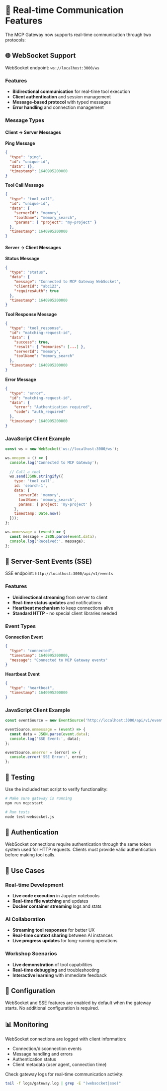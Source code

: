 # 🚀 Real-time Communication Features

The MCP Gateway now supports real-time communication through two protocols:

## 🌐 WebSocket Support

WebSocket endpoint: `ws://localhost:3000/ws`

### Features
- **Bidirectional communication** for real-time tool execution
- **Client authentication** and session management
- **Message-based protocol** with typed messages
- **Error handling** and connection management

### Message Types

#### Client → Server Messages

**Ping Message**
```json
{
  "type": "ping",
  "id": "unique-id",
  "data": {},
  "timestamp": 1640995200000
}
```

**Tool Call Message**
```json
{
  "type": "tool_call",
  "id": "unique-id",
  "data": {
    "serverId": "memory",
    "toolName": "memory_search",
    "params": { "project": "my-project" }
  },
  "timestamp": 1640995200000
}
```

#### Server → Client Messages

**Status Message**
```json
{
  "type": "status",
  "data": {
    "message": "Connected to MCP Gateway WebSocket",
    "clientId": "abc123",
    "requiresAuth": true
  },
  "timestamp": 1640995200000
}
```

**Tool Response Message**
```json
{
  "type": "tool_response",
  "id": "matching-request-id",
  "data": {
    "success": true,
    "result": { "memories": [...] },
    "serverId": "memory",
    "toolName": "memory_search"
  },
  "timestamp": 1640995200000
}
```

**Error Message**
```json
{
  "type": "error",
  "id": "matching-request-id",
  "data": {
    "error": "Authentication required",
    "code": "auth_required"
  },
  "timestamp": 1640995200000
}
```

### JavaScript Client Example

```javascript
const ws = new WebSocket('ws://localhost:3000/ws');

ws.onopen = () => {
  console.log('Connected to MCP Gateway');
  
  // Call a tool
  ws.send(JSON.stringify({
    type: 'tool_call',
    id: 'search-1',
    data: {
      serverId: 'memory',
      toolName: 'memory_search',
      params: { project: 'my-project' }
    },
    timestamp: Date.now()
  }));
};

ws.onmessage = (event) => {
  const message = JSON.parse(event.data);
  console.log('Received:', message);
};
```

## 📡 Server-Sent Events (SSE)

SSE endpoint: `http://localhost:3000/api/v1/events`

### Features
- **Unidirectional streaming** from server to client
- **Real-time status updates** and notifications
- **Heartbeat mechanism** to keep connections alive
- **Standard HTTP** - no special client libraries needed

### Event Types

**Connection Event**
```json
{
  "type": "connected",
  "timestamp": 1640995200000,
  "message": "Connected to MCP Gateway events"
}
```

**Heartbeat Event**
```json
{
  "type": "heartbeat",
  "timestamp": 1640995200000
}
```

### JavaScript Client Example

```javascript
const eventSource = new EventSource('http://localhost:3000/api/v1/events');

eventSource.onmessage = (event) => {
  const data = JSON.parse(event.data);
  console.log('SSE Event:', data);
};

eventSource.onerror = (error) => {
  console.error('SSE Error:', error);
};
```

## 🧪 Testing

Use the included test script to verify functionality:

```bash
# Make sure gateway is running
npm run mcp:start

# Run tests
node test-websocket.js
```

## 🔐 Authentication

WebSocket connections require authentication through the same token system used for HTTP requests. Clients must provide valid authentication before making tool calls.

## 🚀 Use Cases

### Real-time Development
- **Live code execution** in Jupyter notebooks
- **Real-time file watching** and updates
- **Docker container streaming** logs and stats

### AI Collaboration
- **Streaming tool responses** for better UX
- **Real-time context sharing** between AI instances
- **Live progress updates** for long-running operations

### Workshop Scenarios
- **Live demonstration** of tool capabilities
- **Real-time debugging** and troubleshooting
- **Interactive learning** with immediate feedback

## 🔧 Configuration

WebSocket and SSE features are enabled by default when the gateway starts. No additional configuration is required.

## 📊 Monitoring

WebSocket connections are logged with client information:
- Connection/disconnection events
- Message handling and errors
- Authentication status
- Client metadata (user agent, connection time)

Check gateway logs for real-time communication activity:

```bash
tail -f logs/gateway.log | grep -E "(websocket|sse)"
```